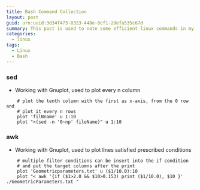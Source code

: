 ```yaml
---
title: Bash Command Collection
layout: post
guid: urn:uuid:3d34f473-8323-448e-8cf1-2defa535c67d
summary: This post is used to note some efficient linux commands in my work.
categories:
  - linux
tags:
  - Linux
  - Bash
---
```



### sed
- Working with Gnuplot, used to plot every n column
```
    # plot the tenth column with the first as x-axis, from the 0 row and
    # plot it every n rows
    plot 'filNname' u 1:10
    plot "<(sed -n '0~np' fileName)" u 1:10
```

### awk
- Working with Gnuplot, used to plot lines satisfied prescribed conditions
```
    # multiple filter conditions can be insert into the if condition
    # and put the target columns after the print
    plot 'Geometricparameters.txt' u ($1/10.0):10
    plot "< awk '{if ($1>2.0 && $10>0.153) print ($1/10.0), $10 }' ./GeometricParameters.txt "
```
